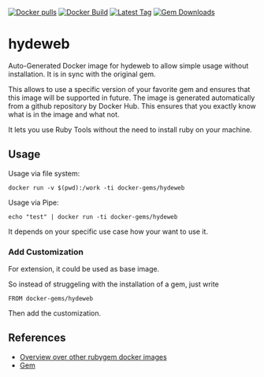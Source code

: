 [![Docker pulls](https://img.shields.io/docker/pulls/rubygem/hydeweb.svg)](https://hub.docker.com/r/rubygem/hydeweb/)
[![Docker Build](https://img.shields.io/docker/automated/rubygem/hydeweb.svg)](https://hub.docker.com/r/rubygem/hydeweb/)
[![Latest Tag](https://img.shields.io/github/tag/docker-rubygem/hydeweb.svg)](https://hub.docker.com/r/rubygem/hydeweb/)
[![Gem Downloads](https://img.shields.io/gem/dt/hydeweb.svg)](https://rubygems.org/gems/hydeweb/)
# hydeweb

Auto-Generated Docker image for hydeweb to allow simple usage without installation.
It is in sync with the original gem.

This allows to use a specific version of your favorite gem and ensures that this image will be supported in future.
The image is generated automatically from a github repository by Docker Hub.
This ensures that you exactly know what is in the image and what not.

It lets you use Ruby Tools without the need to install ruby on your machine.

## Usage

Usage via file system:

`docker run -v $(pwd):/work -ti docker-gems/hydeweb`

Usage via Pipe:

`echo "test" | docker run -ti docker-gems/hydeweb`

It depends on your specific use case how your want to use it.

### Add Customization

For extension, it could be used as base image.

So instead of struggeling with the installation of a gem, just write

`FROM docker-gems/hydeweb`

Then add the customization.

## References

 - [Overview over other rubygem docker images](https://github.com/thinkbot/docker-rubygem)
 - [Gem](https://rubygems.org/gems/hydeweb/)
